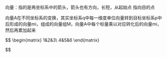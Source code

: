 向量：指的是再坐标系中的箭头，箭头也有方向，长短，从起始点 指向目的点

向量A在不同坐标系的变换，其实坐标系q中每一维度单位向量转到目标坐标系p中后形成的向量mi，组成的向量组M，向量A中每个标量乘以对应转化后的向量mi，然后再累加起来

$$
\begin{matrix}
1&2&3\\
4&5&6
\end{matrix}
$$